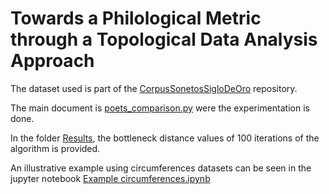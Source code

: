 # Towards a Philological Metric through a Topological Data Analysis Approach

The dataset used is part of the [CorpusSonetosSigloDeOro](https://github.com/bncolorado/CorpusSonetosSigloDeOro) repository.

The main document is [poets_comparison.py](https://github.com/Cimagroup/Towards-a-Philological-Metric-Through-a-TDA-Approach/blob/master/poets_comparison.py) were the experimentation is done.

In the folder [Results](https://github.com/Cimagroup/Towards-a-Philological-Metric-Through-a-TDA-Approach/tree/master/Results), the bottleneck distance values of 100 iterations of the algorithm is provided.

An illustrative example using circumferences datasets can be seen in the jupyter notebook [Example circumferences.ipynb](https://github.com/Cimagroup/Towards-a-Philological-Metric-Through-a-TDA-Approach/blob/master/Example%20circumferences.ipynb)

